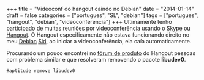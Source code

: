 +++
title = "Videoconf do hangout caindo no Debian"
date = "2014-01-14"
draft = false
categories = ["portugues", "SL", "debian"]
tags = ["portugues", "hangout", "debian", "videoconferencia"]
+++
Ultimamente tenho participado de muitas reuniões por videoconferência
usando o [Skype](https://skype.com) ou
[Hangout](https://www.google.com/+/learnmore/hangouts/?hl=pt-BR). O
Hangout especificamente não estava funcionando direito no meu
[Debian](https://www.debian.org)
[Sid](https://www.debian.org/releases/sid/), ao iniciar a
videoconferência, ela caía automaticamente.

Procurando um pouco encontrei no [fórum de
produto](https://productforums.google.com/forum/#!topic/hangouts/vYsaeEnXJXs)
do Hangout pessoas com problema similar e que resolveram removendo o
pacote **libudev0**.


```
#aptitude remove libudev0
```

